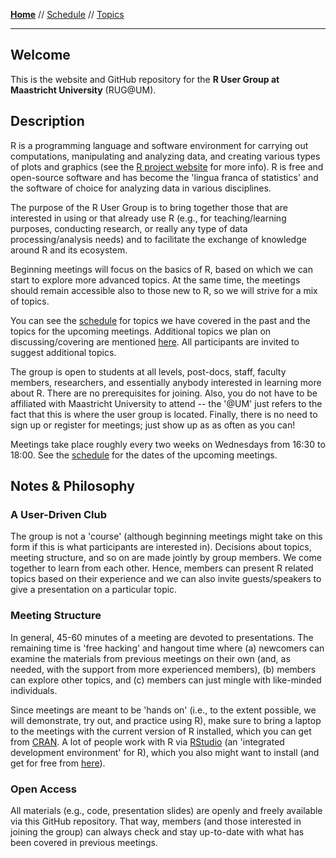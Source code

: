 **[Home](README.md)** // [Schedule](schedule.md) // [Topics](topics.md)

---

## Welcome

This is the website and GitHub repository for the **R User Group at Maastricht University** (RUG@UM).

## Description

R is a programming language and software environment for carrying out computations, manipulating and analyzing data, and creating various types of plots and graphics (see the [R project website](https://www.r-project.org) for more info). R is free and open-source software and has become the 'lingua franca of statistics' and the software of choice for analyzing data in various disciplines.

The purpose of the R User Group is to bring together those that are interested in using or that already use R (e.g., for teaching/learning purposes, conducting research, or really any type of data processing/analysis needs) and to facilitate the exchange of knowledge around R and its ecosystem.

Beginning meetings will focus on the basics of R, based on which we can start to explore more advanced topics. At the same time, the meetings should remain accessible also to those new to R, so we will strive for a mix of topics.

You can see the [schedule](schedule.md) for topics we have covered in the past and the topics for the upcoming meetings. Additional topics we plan on discussing/covering are mentioned [here](topics.md). All participants are invited to suggest additional topics.

The group is open to students at all levels, post-docs, staff, faculty members, researchers, and essentially anybody interested in learning more about R. There are no prerequisites for joining. Also, you do not have to be affiliated with Maastricht University to attend -- the '@UM' just refers to the fact that this is where the user group is located. Finally, there is no need to sign up or register for meetings; just show up as as often as you can!

Meetings take place roughly every two weeks on Wednesdays from 16:30 to 18:00. See the [schedule](schedule.md) for the dates of the upcoming meetings.

## Notes & Philosophy

### A User-Driven Club

The group is not a 'course' (although beginning meetings might take on this form if this is what participants are interested in). Decisions about topics, meeting structure, and so on are made jointly by group members. We come together to learn from each other. Hence, members can present R related topics based on their experience and we can also invite guests/speakers to give a presentation on a particular topic.

### Meeting Structure

In general, 45-60 minutes of a meeting are devoted to presentations. The remaining time is 'free hacking' and hangout time where (a) newcomers can examine the materials from previous meetings on their own (and, as needed, with the support from more experienced members), (b) members can explore other topics, and (c) members can just mingle with like-minded individuals.

Since meetings are meant to be 'hands on' (i.e., to the extent possible, we will demonstrate, try out, and practice using R), make sure to bring a laptop to the meetings with the current version of R installed, which you can get from [CRAN](https://cran.r-project.org). A lot of people work with R via [RStudio](https://posit.co/products/open-source/rstudio/) (an 'integrated development environment' for R), which you also might want to install (and get for free from [here](https://posit.co/download/rstudio-desktop/)).

### Open Access

All materials (e.g., code, presentation slides) are openly and freely available via this GitHub repository. That way, members (and those interested in joining the group) can always check and stay up-to-date with what has been covered in previous meetings.
